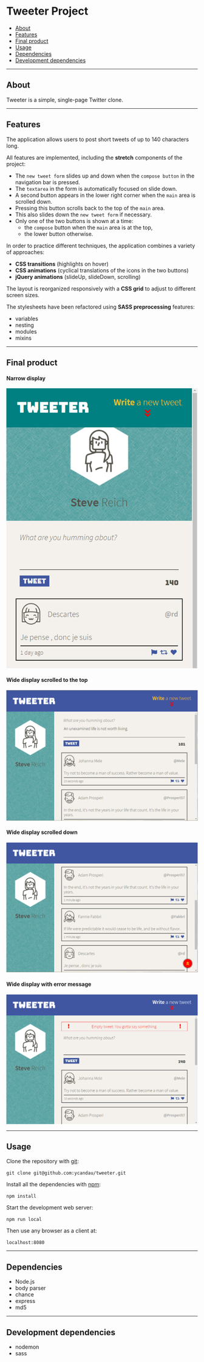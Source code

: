 # Tweeter Project

- [About](#about)
- [Features](#features)
- [Final product](#final-product)
- [Usage](#usage)
- [Dependencies](#dependencies)
- [Development dependencies](#development-dependencies)

---

## About

Tweeter is a simple, single-page Twitter clone.

---

## Features

The application allows users to post short tweets of up to 140 characters long.

All features are implemented, including the **stretch** components of the project:

- The `new tweet form` slides up and down when the `compose button` in the navigation bar  is pressed.
- The `textarea` in the form is automatically focused on slide down.
- A second button appears in the lower right corner when the `main` area is scrolled down.
- Pressing this button scrolls back to the top of the `main` area.
- This also slides down the `new tweet form` if necessary.
- Only one of the two buttons is shown at a time:
  - the `compose` button when the `main` area is at the top,
  - the lower button otherwise.

In order to practice different techniques, the application combines a variety of approaches:

- **CSS transitions** (highlights on hover)
- **CSS animations** (cyclical translations of the icons in the two buttons)
- **jQuery animations** (slideUp, slideDown, scrolling)

The layout is reorganized responsively with a **CSS grid** to adjust to different screen sizes.

The stylesheets have been refactored using **SASS preprocessing** features:
 
 - variables
 - nesting
 - modules
 - mixins

---

## Final product

#### Narrow display

![Narrow scrolled to the top](./docs/new-narrow-scrolled-up.png)

#### Wide display scrolled to the top

![Wide scrolled to the top](./docs/wide-scrolled-up.png)

#### Wide display scrolled down

![Wide scrolled down](./docs/wide-scrolled-down.png)

#### Wide display with error message

![Wide with error message](./docs/wide-error.png)

---

## Usage

Clone the repository with [git](https://git-scm.com/):
```
git clone git@github.com:ycandau/tweeter.git
```

Install all the dependencies with [npm](https://www.npmjs.com/):
```
npm install
```

Start the development web server:
```
npm run local
```

Then use any browser as a client at:
```
localhost:8080
```

---

## Dependencies

- Node.js
- body parser
- chance
- express
- md5

---

## Development dependencies

- nodemon
- sass
